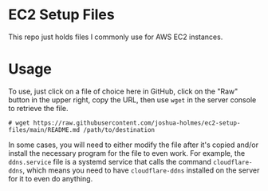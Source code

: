 # EC2 Setup Files

This repo just holds files I commonly use for AWS EC2 instances.

# Usage

To use, just click on a file of choice here in GitHub, click on the "Raw" button in the upper right, copy the URL, then use `wget` in the server console to retrieve the file.
```
# wget https://raw.githubusercontent.com/joshua-holmes/ec2-setup-files/main/README.md /path/to/destination
```

In some cases, you will need to either modify the file after it's copied and/or install the necessary program for the file to even work. For example, the `ddns.service` file is a systemd service that calls the command `cloudflare-ddns`, which means you need to have `cloudflare-ddns` installed on the server for it to even do anything.

